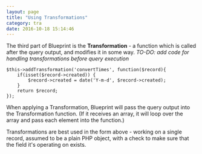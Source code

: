 ```yaml
---
layout: page
title: "Using Transformations"
category: tra
date: 2016-10-18 15:14:46
---
```


The third part of Blueprint is the **Transformation** - a function which is called after the query output, and modifies it in some way. *TO-DO: add code for handling transformations before query execution*

    $this->addTransformation('convertTimes', function($record){
        if(isset($record->created)) {
            $record->created = date('Y-m-d', $record->created);
        }
        return $record;
    });
    
When applying a Transformation, Blueprint will pass the query output into the Transformation function. (If it receives an array, it will loop over the array and pass each element into the function.)

Transformations are best used in the form above - working on a single record, assumed to be a plain PHP object, with a check to make sure that the field it's operating on exists.